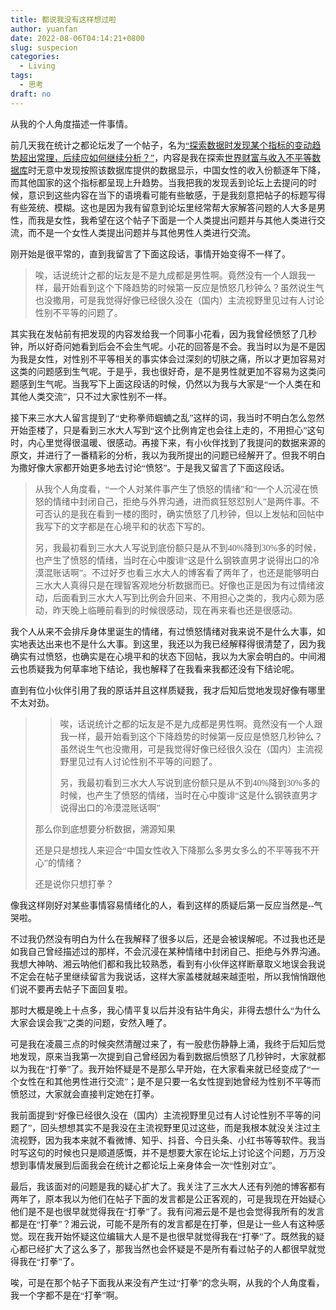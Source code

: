```yaml
---
title: 都说我没有这样想过啦
author: yuanfan
date: 2022-08-06T04:14:21+0800
slug: suspecion
categories:
  - Living
tags:
  - 思考
draft: no
---
```


<font face="微软雅黑">从我的个人角度描述一件事情。

<!--more-->

前几天我在统计之都论坛发了一个帖子，名为[“探索数据时发现某个指标的变动趋势超出常理，后续应如何继续分析？”](https://d.cosx.org/d/423389-tan-suo-shu-ju-shi-fa-xian-mou-ge-zhi-biao-de-bian-dong-qu-shi-chao-chu-chang-li-hou-xu-ying-ru-he-ji-xu-fen-xi)，内容是我在探索[世界财富与收入不平等数据库](https://wid.world/)时无意中发现按照该数据库提供的数据显示，中国女性的收入份额逐年下降，而其他国家的这个指标都呈现上升趋势。当我把我的发现丢到论坛上去提问的时候，意识到这些内容在当下的语境看可能有些敏感，于是我刻意把帖子的标题写得有些笼统、模糊。这也是因为我有留意到论坛里经常帮大家解答问题的人大多是男性，而我是女性，我希望在这个帖子下面是一个人类提出问题并与其他人类进行交流，而不是一个女性人类提出问题并与其他男性人类进行交流。

刚开始是很平常的，直到我留言了下面这段话，事情开始变得不一样了。

>唉，话说统计之都的坛友是不是九成都是男性啊。竟然没有一个人跟我一样，最开始看到这个下降趋势的时候第一反应是愤怒几秒钟么？虽然说生气也没撒用，可是我觉得好像已经很久没在（国内）主流视野里见过有人讨论性别不平等的问题了。

其实我在发帖前有把发现的内容发给我一个同事小花看，因为我曾经愤怒了几秒钟，所以好奇问她看到后会不会生气呢。小花的回答是不会。我当时以为是不是因为我是女性，对性别不平等相关的事实体会过深刻的切肤之痛，所以才更加容易对这类的问题感到生气呢。于是乎，我也很好奇，是不是男性就更加不容易为这类问题感到生气呢。当我写下上面这段话的时候，仍然以为我与大家是“一个人类在和其他人类交流”，只不过大家性别不一样。

接下来三水大人留言提到了“史称拳师蝈蝻之乱”这样的词，我当时不明白怎么忽然开始歪楼了，只是看到三水大人写到“这个比例肯定也会往上走的，不用担心”这句时，内心里觉得很温暖、很感动。再接下来，有小伙伴找到了我提问的数据来源的原文，并进行了一番精彩的分析，我以为我所提出的问题已经解开了。但我不明白为撒好像大家都开始更多地去讨论“愤怒”。于是我又留言了下面这段话。

>从我个人角度看，“一个人对某件事产生了愤怒的情绪”和“一个人沉浸在愤怒的情绪中封闭自己，拒绝与外界沟通，进而疯狂怒怼别人”是两件事。不可否认的是我在看到一楼的图时，确实愤怒了几秒钟，但以上发帖和回帖中我写下的文字都是在心境平和的状态下写的。
>
>另，我最初看到三水大人写说到底份额只是从不到40%降到30%多的时候，也产生了愤怒的情绪，当时在心中腹诽“这是什么钢铁直男才说得出口的冷漠混账话啊”。不过好歹也看三水大人的博客看了两年了，也还是能够明白三水大人真得只是在理智客观地分析数据而已。好像也正是因为有过情绪波动，后面看到三水大人写到比例会升回来、不用担心之类的，我内心颇为感动，昨天晚上临睡前看到的时候很感动，现在再来看也还是很感动。

我个人从来不会排斥身体里诞生的情绪，有过愤怒情绪对我来说不是什么大事，如实地表达出来也不是什么大事。到这里，我还以为我已经解释得很清楚了，因为我确实有过愤怒，也确实是在心境平和的状态下回帖，我以为大家会明白的。中间湘云也质疑我为何草率地下结论，我也解释了在我看来我都还没有下结论呢。

直到有位小伙伴引用了我的原话并且这样质疑我，我才后知后觉地发现好像有哪里不太对劲。

>>唉，话说统计之都的坛友是不是九成都是男性啊。竟然没有一个人跟我一样，最开始看到这个下降趋势的时候第一反应是愤怒几秒钟么？虽然说生气也没撒用，可是我觉得好像已经很久没在（国内）主流视野里见过有人讨论性别不平等的问题了。
>>
>>另，我最初看到三水大人写说到底份额只是从不到40%降到30%多的时候，也产生了愤怒的情绪，当时在心中腹诽“这是什么钢铁直男才说得出口的冷漠混账话啊”
>
>那么你到底想要分析数据，溯源知果
>
>还是只是想找人来迎合“中国女性收入下降那么多男女多么的不平等我不开心”的情绪？
>
>还是说你只想打拳？

像我这样刚好对某些事情容易情绪化的人，看到这样的质疑后第一反应当然是--气哭啦。

不过我仍然没有明白为什么在我解释了很多以后，还是会被误解呢。不过我也还是如我自己曾经描述过的那样，不会沉浸在某种情绪中封闭自己、拒绝与外界沟通。我想大神呐、湘云呐他们都和我比较熟悉，看到有小伙伴这样断章取义地误会我说不定会在帖子里继续留言为我说话，这样大家盖楼就越来越歪啦，所以我悄悄跟他们说不要再去帖子下面回复啦。

那时大概是晚上十点多，我心情平复以后并没有钻牛角尖，非得去想什么“为什么大家会误会我”之类的问题，安然入睡了。

可是我在凌晨三点的时候突然清醒过来了，有一股悲伤静静上涌，我终于后知后觉地发现，原来当我第一次提到自己曾经因为看到数据后愤怒了几秒钟时，大家就都以为我在“打拳”了。我开始怀疑是不是那么早开始，在大家看来就已经变成了“一个女性在和其他男性进行交流”；是不是只要一名女性提到她曾经为性别不平等而愤怒过，大家就会直接判定她在打拳。

我前面提到“好像已经很久没在（国内）主流视野里见过有人讨论性别不平等的问题了”，回头想想其实不是我没在主流视野里见过这些，而是我根本就没关注过主流视野，因为我本来就不看微博、知乎、抖音、今日头条、小红书等等软件。我当时写这句的时候也只是顺道感慨，并不是想要大家在论坛上讨论这个问题，万万没想到事情发展到后面我会在统计之都论坛上亲身体会一次“性别对立”。

最后，我该面对的问题是我的疑心扩大了。我关注了三水大人还有列弛的博客都有两年了，原本我以为他们在帖子下面的发言都是公正客观的，可是我现在开始疑心他们是不是也很早就觉得我在“打拳”了。我有问湘云是不是也会觉得我所有的发言都是在“打拳”？湘云说，可能不是所有的发言都是在打拳，但是让一些人有这种感觉。现在我开始怀疑这位编辑大人是不是也很早就觉得我在“打拳”了。既然我的疑心都已经扩大了这么多了，那我当然也会怀疑是不是所有看过帖子的人都很早就觉得我在“打拳”了。

唉，可是在那个帖子下面我从来没有产生过“打拳”的念头啊，从我的个人角度看，我一个字都不是在“打拳”啊。
